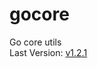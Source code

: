 # gocore
Go core utils  
Last Version: [v1.2.1](https://github.com/brandousov/gocore/releases/tag/v1.2.1)
